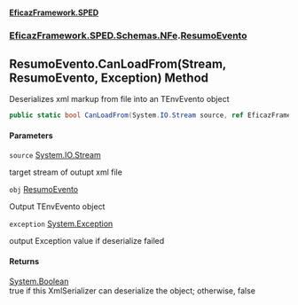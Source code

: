 #### [EficazFramework.SPED](EficazFrameworkSPED.md 'EficazFramework SPED')
### [EficazFramework.SPED.Schemas.NFe](EficazFramework.SPED.Schemas.NFe.md 'EficazFramework.SPED.Schemas.NFe').[ResumoEvento](EficazFramework.SPED.Schemas.NFe/ResumoEvento.md 'EficazFramework.SPED.Schemas.NFe.ResumoEvento')

## ResumoEvento.CanLoadFrom(Stream, ResumoEvento, Exception) Method

Deserializes xml markup from file into an TEnvEvento object

```csharp
public static bool CanLoadFrom(System.IO.Stream source, ref EficazFramework.SPED.Schemas.NFe.ResumoEvento obj, ref System.Exception exception);
```
#### Parameters

<a name='EficazFramework.SPED.Schemas.NFe.ResumoEvento.CanLoadFrom(System.IO.Stream,EficazFramework.SPED.Schemas.NFe.ResumoEvento,System.Exception).source'></a>

`source` [System.IO.Stream](https://docs.microsoft.com/en-us/dotnet/api/System.IO.Stream 'System.IO.Stream')

target stream of outupt xml file

<a name='EficazFramework.SPED.Schemas.NFe.ResumoEvento.CanLoadFrom(System.IO.Stream,EficazFramework.SPED.Schemas.NFe.ResumoEvento,System.Exception).obj'></a>

`obj` [ResumoEvento](EficazFramework.SPED.Schemas.NFe/ResumoEvento.md 'EficazFramework.SPED.Schemas.NFe.ResumoEvento')

Output TEnvEvento object

<a name='EficazFramework.SPED.Schemas.NFe.ResumoEvento.CanLoadFrom(System.IO.Stream,EficazFramework.SPED.Schemas.NFe.ResumoEvento,System.Exception).exception'></a>

`exception` [System.Exception](https://docs.microsoft.com/en-us/dotnet/api/System.Exception 'System.Exception')

output Exception value if deserialize failed

#### Returns
[System.Boolean](https://docs.microsoft.com/en-us/dotnet/api/System.Boolean 'System.Boolean')  
true if this XmlSerializer can deserialize the object; otherwise, false